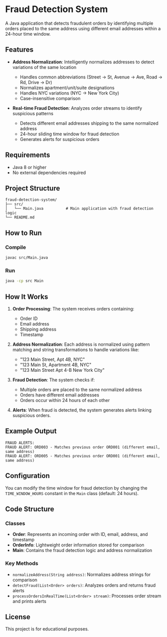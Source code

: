 # Fraud Detection System

A Java application that detects fraudulent orders by identifying multiple orders placed to the same address using different email addresses within a 24-hour time window.

## Features

- **Address Normalization**: Intelligently normalizes addresses to detect variations of the same location
  - Handles common abbreviations (Street → St, Avenue → Ave, Road → Rd, Drive → Dr)
  - Normalizes apartment/unit/suite designations
  - Handles NYC variations (NYC → New York City)
  - Case-insensitive comparison
  
- **Real-time Fraud Detection**: Analyzes order streams to identify suspicious patterns
  - Detects different email addresses shipping to the same normalized address
  - 24-hour sliding time window for fraud detection
  - Generates alerts for suspicious orders

## Requirements

- Java 8 or higher
- No external dependencies required

## Project Structure

```
fraud-detection-system/
├── src/
│   └── Main.java          # Main application with fraud detection logic
└── README.md
```

## How to Run

### Compile
```bash
javac src/Main.java
```

### Run
```bash
java -cp src Main
```

## How It Works

1. **Order Processing**: The system receives orders containing:
   - Order ID
   - Email address
   - Shipping address
   - Timestamp

2. **Address Normalization**: Each address is normalized using pattern matching and string transformations to handle variations like:
   - "123 Main Street, Apt 4B, NYC"
   - "123 Main St, Apartment 4B, NYC"
   - "123 Main Street Apt 4-B New York City"

3. **Fraud Detection**: The system checks if:
   - Multiple orders are placed to the same normalized address
   - Orders have different email addresses
   - Orders occur within 24 hours of each other

4. **Alerts**: When fraud is detected, the system generates alerts linking suspicious orders.

## Example Output

```
FRAUD ALERTS:
FRAUD ALERT: ORD003 - Matches previous order ORD001 (different email, same address)
FRAUD ALERT: ORD005 - Matches previous order ORD001 (different email, same address)
```

## Configuration

You can modify the time window for fraud detection by changing the `TIME_WINDOW_HOURS` constant in the `Main` class (default: 24 hours).

## Code Structure

### Classes

- **Order**: Represents an incoming order with ID, email, address, and timestamp
- **OrderInfo**: Lightweight order information stored for comparison
- **Main**: Contains the fraud detection logic and address normalization

### Key Methods

- `normalizeAddress(String address)`: Normalizes address strings for comparison
- `detectFraud(List<Order> orders)`: Analyzes orders and returns fraud alerts
- `processOrdersInRealTime(List<Order> stream)`: Processes order stream and prints alerts

## License

This project is for educational purposes.
